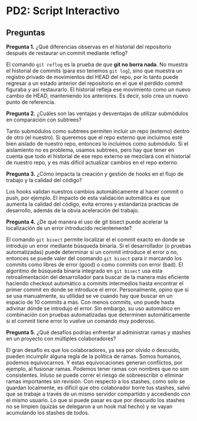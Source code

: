 # PD2: Script Interactivo

## Preguntas

**Pregunta 1.** ¿Qué diferencias observas en el historial del repositorio después de restaurar un commit mediante reflog?

El comando `git reflog` es la prueba de que **git no borra nada**. No muestra el historial de commits (para eso tenemos ``git log``), sino que muestra un registro privado de movimientos del HEAD del repo, por lo tanto puede regresar a un estado anterior del repositorio en el que el perdido commit figuraba y así restaurarlo. El historial refleja ese movimiento como un nuevo cambio de HEAD, manteniendo los anteriores. Es decir, solo crea un nuevo punto de referencia.

**Pregunta 2.** ¿Cuáles son las ventajas y desventajas de utilizar submódulos en comparación con subtrees?

Tanto submódulos como subtrees permiten incluir un repo (externo) dentro de otro (el nuestro). Si queremos que el repo externo que incluimos esté bien aislado de nuestro repo, entonces lo incluimos como submódulo. Si el aislamiento no es problema, usamos subtrees, pero hay que tener en cuenta que todo el historial de ese repo externo se mezclará con el historial de nuestro repo, y es más difícil actualizar cambios en el repo externo.

**Pregunta 3.** ¿Cómo impacta la creación y gestión de hooks en el flujo de trabajo y la calidad del código?

Los hooks validan nuestros cambios automáticamente al hacer commit o push, por ejemplo. El impacto de esta validación automática es que aumenta la calidad del código, evita errores y estandariza practicas de desarrollo, además de la obvia aceleración del trabajo.

**Pregunta 4.** ¿De qué manera el uso de git bisect puede acelerar la localización de un error introducido recientemente?

El comando `git bisect` permite localizar el el commit exacto en donde se introdujo un error mediante búsqueda binaria. Si el desarrollador (o pruebas automatizadas) puede determinar si un commit introduce el error o no, entonces se puede valer del coomando `git bisect` para ir marcando los commits como libres de error (good) o como commits con error (bad). El algoritmo de búsqueda binaria integrado en `git bisect` usa esta retroalimentación del desarrollador para buscar de la manera más eficiente haciendo checkout automático a commits intermedios hasta encontrar el primer commit en donde se introduce el error. Personalmente, opino que si se usa manualmente, su utilidad se ve cuando hay que buscar en un espacio de 10 commits a más. Con menos commits, uno puede hasta adivinar dónde se introdujo el error. Sin embargo, su uso automático en combinación con pruebas automatizadas que determinen automáticamente si el commit tiene error lo vuelve un comando muy poderoso.

**Pregunta 5.** ¿Qué desafíos podrías enfrentar al administrar ramas y stashes en un proyecto con múltiples colaboradores?

El gran desafío es que los colaboradores, ya sea por olvido o descuido, pueden incumplir alguna regla de la política de ramas. Somos humanos, podemos equivocarnos. Y estas equivocaciones generan conflictos, por ejemplo, al fusionar ramas. Podemos tener ramas con nombres que no son consistentes. Inluso se puede correr el riesgo de sobreescribir o eliminar ramas importantes sin revisión. Con respecto a los stashes, como solo se guardan localmente, es difícil que otro colaborador borre tus stashes, salvo que se trabaje a través de un mismo servidor compartido y accediendo con el mismo usuario. Lo que si puede pasar es que por descuido los stashes no se limpien (quizás se delegaron a un hook mal hecho) y se vayan acumulando los stashes de todos.

## 
